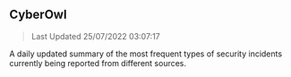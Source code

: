 ## CyberOwl 
> Last Updated 25/07/2022 03:07:17 


A daily updated summary of the most frequent types of security incidents currently being reported from different sources.

